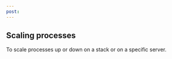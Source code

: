 ```yaml
---
post: 
---
```


## Scaling processes

To scale processes up or down on a stack or on a specific server.

